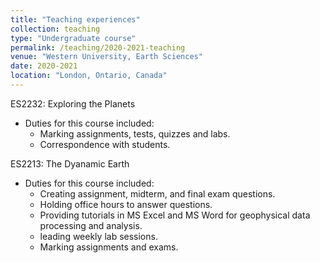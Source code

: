 ```yaml
---
title: "Teaching experiences"
collection: teaching
type: "Undergraduate course"
permalink: /teaching/2020-2021-teaching
venue: "Western University, Earth Sciences"
date: 2020-2021
location: "London, Ontario, Canada"
---
```


ES2232: Exploring the Planets
* Duties for this course included:
  * Marking assignments, tests, quizzes and labs.
  * Correspondence with students.

ES2213: The Dyanamic Earth
* Duties for this course included:
  * Creating assignment, midterm, and final exam questions.
  * Holding office hours to answer questions.
  * Providing tutorials in MS Excel and MS Word for geophysical data processing and analysis.
  * leading weekly lab sessions.
  * Marking assignments and exams.
